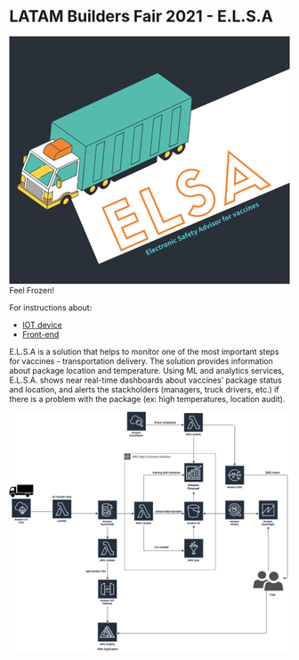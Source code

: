 # LATAM Builders Fair 2021 - E.L.S.A

![ELSA Architecture](https://github.com/caroljunq/builders-fair-2021-e-l-s-a/blob/main/elsa-logo.png)
Feel Frozen!

For instructions about:
- [IOT device](https://github.com/caroljunq/builders-fair-2021-e-l-s-a/tree/main/iot-sensor-steps)
- [Front-end](https://github.com/caroljunq/builders-fair-2021-e-l-s-a/tree/main/elsap) 

E.L.S.A is a solution that helps to monitor one of the most important steps for vaccines - transportation delivery. The solution provides information about package location and temperature. Using ML and analytics services, E.L.S.A. shows near real-time dashboards about vaccines’ package status and location, and alerts the stackholders (managers, truck drivers, etc.) if there is a problem with the package (ex: high temperatures, location audit).

![ELSA Architecture](https://github.com/caroljunq/builders-fair-2021-e-l-s-a/blob/main/arch-elsa.png)
